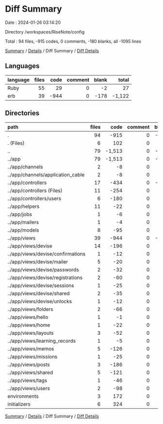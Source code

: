# Diff Summary

Date : 2024-01-26 03:14:20

Directory /workspaces/RiseNote/config

Total : 94 files,  -915 codes, 0 comments, -180 blanks, all -1095 lines

[Summary](results.md) / [Details](details.md) / Diff Summary / [Diff Details](diff-details.md)

## Languages
| language | files | code | comment | blank | total |
| :--- | ---: | ---: | ---: | ---: | ---: |
| Ruby | 55 | 29 | 0 | -2 | 27 |
| erb | 39 | -944 | 0 | -178 | -1,122 |

## Directories
| path | files | code | comment | blank | total |
| :--- | ---: | ---: | ---: | ---: | ---: |
| . | 94 | -915 | 0 | -180 | -1,095 |
| . (Files) | 6 | 102 | 0 | 29 | 131 |
| .. | 79 | -1,513 | 0 | -344 | -1,857 |
| ../app | 79 | -1,513 | 0 | -344 | -1,857 |
| ../app/channels | 2 | -8 | 0 | -2 | -10 |
| ../app/channels/application_cable | 2 | -8 | 0 | -2 | -10 |
| ../app/controllers | 17 | -434 | 0 | -117 | -551 |
| ../app/controllers (Files) | 11 | -254 | 0 | -64 | -318 |
| ../app/controllers/users | 6 | -180 | 0 | -53 | -233 |
| ../app/helpers | 11 | -22 | 0 | -11 | -33 |
| ../app/jobs | 1 | -6 | 0 | -2 | -8 |
| ../app/mailers | 1 | -4 | 0 | -1 | -5 |
| ../app/models | 8 | -95 | 0 | -33 | -128 |
| ../app/views | 39 | -944 | 0 | -178 | -1,122 |
| ../app/views/devise | 14 | -196 | 0 | -66 | -262 |
| ../app/views/devise/confirmations | 1 | -12 | 0 | -5 | -17 |
| ../app/views/devise/mailer | 5 | -20 | 0 | -15 | -35 |
| ../app/views/devise/passwords | 2 | -32 | 0 | -11 | -43 |
| ../app/views/devise/registrations | 2 | -60 | 0 | -16 | -76 |
| ../app/views/devise/sessions | 1 | -25 | 0 | -7 | -32 |
| ../app/views/devise/shared | 2 | -35 | 0 | -7 | -42 |
| ../app/views/devise/unlocks | 1 | -12 | 0 | -5 | -17 |
| ../app/views/folders | 2 | -66 | 0 | -12 | -78 |
| ../app/views/hello | 1 | -1 | 0 | -1 | -2 |
| ../app/views/home | 1 | -22 | 0 | -3 | -25 |
| ../app/views/layouts | 3 | -52 | 0 | -9 | -61 |
| ../app/views/learning_records | 1 | -5 | 0 | -5 | -10 |
| ../app/views/memos | 5 | -126 | 0 | -23 | -149 |
| ../app/views/missions | 1 | -25 | 0 | -2 | -27 |
| ../app/views/posts | 3 | -186 | 0 | -24 | -210 |
| ../app/views/shared | 5 | -121 | 0 | -14 | -135 |
| ../app/views/tags | 1 | -46 | 0 | -4 | -50 |
| ../app/views/users | 2 | -98 | 0 | -15 | -113 |
| environments | 3 | 172 | 0 | 68 | 240 |
| initializers | 6 | 324 | 0 | 67 | 391 |

[Summary](results.md) / [Details](details.md) / Diff Summary / [Diff Details](diff-details.md)